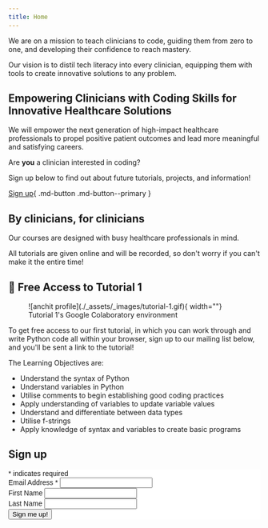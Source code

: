 ```yaml
---
title: Home
---
```


We are on a mission to teach clinicians to code, guiding them from zero to one, and developing their confidence to reach mastery.

Our vision is to distil tech literacy into every clinician, equipping them with tools to create innovative solutions to any problem.

## Empowering Clinicians with Coding Skills for Innovative Healthcare Solutions

We will empower the next generation of high-impact healthcare professionals to propel positive patient outcomes and lead more meaningful and satisfying careers.

Are **you** a clinician interested in coding?

Sign up below to find out about future tutorials, projects, and information!

[Sign up](#sign-up){ .md-button .md-button--primary }

## By clinicians, for clinicians

Our courses are designed with busy healthcare professionals in mind.

All tutorials are given online and will be recorded, so don't worry if you can't make it the entire time!

## 🚨 Free Access to Tutorial 1

<figure markdown>
  ![anchit profile](./_assets/_images/tutorial-1.gif){ width=""}
  <figcaption>Tutorial 1's Google Colaboratory environment</figcaption>
</figure>

To get free access to our first tutorial, in which you can work through and write Python code all within your browser, sign up to our mailing list below, and you'll be sent a link to the tutorial! 

The Learning Objectives are:

 - Understand the syntax of Python
 - Understand variables in Python
 - Utilise comments to begin establishing good coding practices
 - Apply understanding of variables to update variable values
 - Understand and differentiate between data types
 - Utilise f-strings
 - Apply knowledge of syntax and variables to create basic programs

## Sign up

<!-- Begin Mailchimp Signup Form -->
<link href="//cdn-images.mailchimp.com/embedcode/classic-071822.css" rel="stylesheet" type="text/css">
<style type="text/css">
	#mc_embed_signup{
		background:#fff; 
		clear:left; 
		font:14px Montserrat,Arial,sans-serif; 
		}
	p.brandingLogo {
		display: none;
	}
	/* Add your own Mailchimp form style overrides in your site stylesheet or in this style block.
	   We recommend moving this block and the preceding CSS link to the HEAD of your HTML file. */
</style>
<div id="mc_embed_signup">
    <form action="https://medicode.us17.list-manage.com/subscribe/post?u=8a4d5eedcdc9ad26125946b3c&amp;id=36e601d97e&amp;f_id=00dd54e0f0" method="post" id="mc-embedded-subscribe-form" name="mc-embedded-subscribe-form" class="validate" target="_blank" novalidate>
        <div id="mc_embed_signup_scroll">
        <div class="indicates-required"><span class="asterisk">*</span> indicates required</div>
<div class="mc-field-group">
	<label for="mce-EMAIL">Email Address  <span class="asterisk">*</span>
</label>
	<input type="email" value="" name="EMAIL" class="required email" id="mce-EMAIL" required>
	<span id="mce-EMAIL-HELPERTEXT" class="helper_text"></span>
</div>
<div class="mc-field-group">
	<label for="mce-FNAME">First Name </label>
	<input type="text" value="" name="FNAME" class="" id="mce-FNAME">
	<span id="mce-FNAME-HELPERTEXT" class="helper_text"></span>
</div>
<div class="mc-field-group">
	<label for="mce-LNAME">Last Name </label>
	<input type="text" value="" name="LNAME" class="" id="mce-LNAME">
	<span id="mce-LNAME-HELPERTEXT" class="helper_text"></span>
</div>
	<div id="mce-responses" class="clear foot">
		<div class="response" id="mce-error-response" style="display:none"></div>
		<div class="response" id="mce-success-response" style="display:none"></div>
	</div>    <!-- real people should not fill this in and expect good things - do not remove this or risk form bot signups-->
    <div style="position: absolute; left: -5000px;" aria-hidden="true"><input type="text" name="b_8a4d5eedcdc9ad26125946b3c_36e601d97e" tabindex="-1" value=""></div>
        <div class="optionalParent">
            <div class="clear foot">
                <input type="submit" value="Sign me up!" name="subscribe" id="mc-embedded-subscribe" class="button">
                <p class="brandingLogo"><a href="http://eepurl.com/ieMRO9" title="Mailchimp - email marketing made easy and fun"><img src="https://eep.io/mc-cdn-images/template_images/branding_logo_text_dark_dtp.svg"></a></p>
            </div>
        </div>
    </div>
</form>
</div>
<script type='text/javascript' src='//s3.amazonaws.com/downloads.mailchimp.com/js/mc-validate.js'></script><script type='text/javascript'>(function($) {window.fnames = new Array(); window.ftypes = new Array();fnames[0]='EMAIL';ftypes[0]='email';fnames[1]='FNAME';ftypes[1]='text';fnames[2]='LNAME';ftypes[2]='text';fnames[3]='ADDRESS';ftypes[3]='address';fnames[4]='PHONE';ftypes[4]='phone';fnames[5]='BIRTHDAY';ftypes[5]='birthday';}(jQuery));var $mcj = jQuery.noConflict(true);</script>
<!--End mc_embed_signup-->
